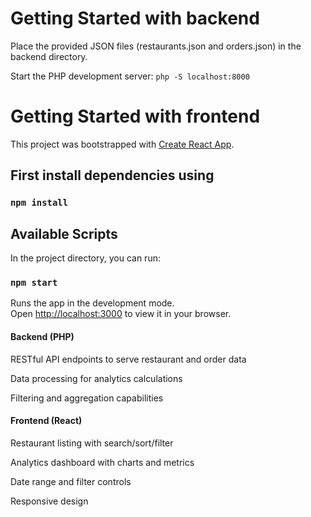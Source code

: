 # Getting Started with backend
Place the provided JSON files (restaurants.json and orders.json) in the backend directory.

Start the PHP development server:
`php -S localhost:8000`

# Getting Started with frontend

This project was bootstrapped with [Create React App](https://github.com/facebook/create-react-app).

## First install dependencies using 

### `npm install`

## Available Scripts

In the project directory, you can run:

### `npm start`

Runs the app in the development mode.\
Open [http://localhost:3000](http://localhost:3000) to view it in your browser.


#### Backend (PHP)
RESTful API endpoints to serve restaurant and order data

Data processing for analytics calculations

Filtering and aggregation capabilities

#### Frontend (React)
Restaurant listing with search/sort/filter

Analytics dashboard with charts and metrics

Date range and filter controls

Responsive design

